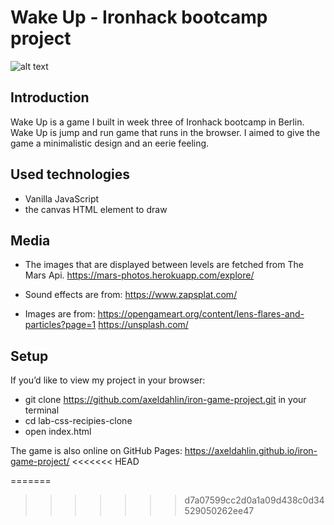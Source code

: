 # Wake Up - Ironhack bootcamp project
![alt text](https://i.imgur.com/1QgrNNw.png)
## Introduction

Wake Up is a game I built in week three of Ironhack bootcamp in Berlin. Wake Up is jump and run game that runs in the browser. I aimed to give the game a minimalistic design and an eerie feeling.

## Used technologies
- Vanilla JavaScript
- the canvas HTML element to draw
  
## Media

- The images that are displayed between levels are fetched from The Mars Api.
https://mars-photos.herokuapp.com/explore/

- Sound effects are from:
https://www.zapsplat.com/
 
- Images are from:
https://opengameart.org/content/lens-flares-and-particles?page=1
https://unsplash.com/

  
## Setup

If you’d like to view my project in your browser:

- git clone https://github.com/axeldahlin/iron-game-project.git in your terminal
- cd lab-css-recipies-clone
- open index.html

The game is also online on GitHub Pages: 
https://axeldahlin.github.io/iron-game-project/
<<<<<<< HEAD

=======
>>>>>>> d7a07599cc2d0a1a09d438c0d34529050262ee47
